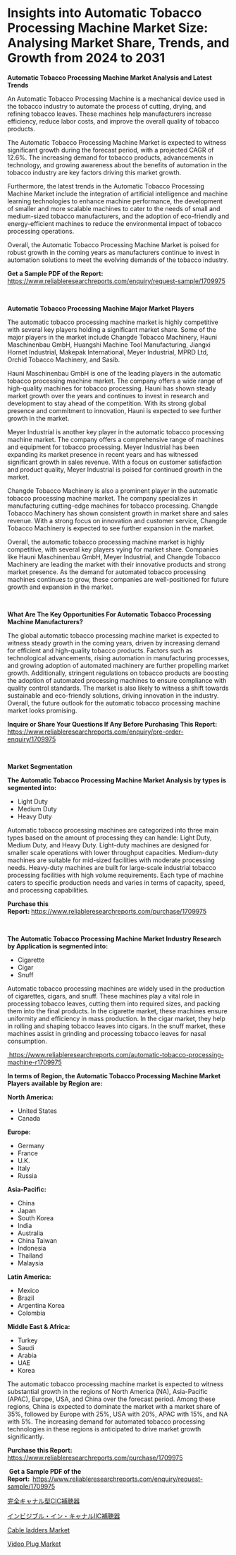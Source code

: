 <p><h1>Insights into Automatic Tobacco Processing Machine Market Size: Analysing Market Share, Trends, and Growth from 2024 to 2031</h1></p><p><strong>Automatic Tobacco Processing Machine Market Analysis and Latest Trends</strong></p>
<p><p>An Automatic Tobacco Processing Machine is a mechanical device used in the tobacco industry to automate the process of cutting, drying, and refining tobacco leaves. These machines help manufacturers increase efficiency, reduce labor costs, and improve the overall quality of tobacco products.</p><p>The Automatic Tobacco Processing Machine Market is expected to witness significant growth during the forecast period, with a projected CAGR of 12.6%. The increasing demand for tobacco products, advancements in technology, and growing awareness about the benefits of automation in the tobacco industry are key factors driving this market growth.</p><p>Furthermore, the latest trends in the Automatic Tobacco Processing Machine Market include the integration of artificial intelligence and machine learning technologies to enhance machine performance, the development of smaller and more scalable machines to cater to the needs of small and medium-sized tobacco manufacturers, and the adoption of eco-friendly and energy-efficient machines to reduce the environmental impact of tobacco processing operations.</p><p>Overall, the Automatic Tobacco Processing Machine Market is poised for robust growth in the coming years as manufacturers continue to invest in automation solutions to meet the evolving demands of the tobacco industry.</p></p>
<p><strong>Get a Sample PDF of the Report:&nbsp;</strong> <a href="https://www.reliableresearchreports.com/enquiry/request-sample/1709975">https://www.reliableresearchreports.com/enquiry/request-sample/1709975</a></p>
<p>&nbsp;</p>
<p><strong>Automatic Tobacco Processing Machine Major Market Players</strong></p>
<p><p>The automatic tobacco processing machine market is highly competitive with several key players holding a significant market share. Some of the major players in the market include Changde Tobacco Machinery, Hauni Maschinenbau GmbH, Huangshi Machine Tool Manufacturing, Jiangxi Hornet Industrial, Makepak International, Meyer Industrial, MPRD Ltd, Orchid Tobacco Machinery, and Sasib.</p><p>Hauni Maschinenbau GmbH is one of the leading players in the automatic tobacco processing machine market. The company offers a wide range of high-quality machines for tobacco processing. Hauni has shown steady market growth over the years and continues to invest in research and development to stay ahead of the competition. With its strong global presence and commitment to innovation, Hauni is expected to see further growth in the market.</p><p>Meyer Industrial is another key player in the automatic tobacco processing machine market. The company offers a comprehensive range of machines and equipment for tobacco processing. Meyer Industrial has been expanding its market presence in recent years and has witnessed significant growth in sales revenue. With a focus on customer satisfaction and product quality, Meyer Industrial is poised for continued growth in the market.</p><p>Changde Tobacco Machinery is also a prominent player in the automatic tobacco processing machine market. The company specializes in manufacturing cutting-edge machines for tobacco processing. Changde Tobacco Machinery has shown consistent growth in market share and sales revenue. With a strong focus on innovation and customer service, Changde Tobacco Machinery is expected to see further expansion in the market.</p><p>Overall, the automatic tobacco processing machine market is highly competitive, with several key players vying for market share. Companies like Hauni Maschinenbau GmbH, Meyer Industrial, and Changde Tobacco Machinery are leading the market with their innovative products and strong market presence. As the demand for automated tobacco processing machines continues to grow, these companies are well-positioned for future growth and expansion in the market.</p></p>
<p>&nbsp;</p>
<p><strong>What Are The Key Opportunities For Automatic Tobacco Processing Machine Manufacturers?</strong></p>
<p><p>The global automatic tobacco processing machine market is expected to witness steady growth in the coming years, driven by increasing demand for efficient and high-quality tobacco products. Factors such as technological advancements, rising automation in manufacturing processes, and growing adoption of automated machinery are further propelling market growth. Additionally, stringent regulations on tobacco products are boosting the adoption of automated processing machines to ensure compliance with quality control standards. The market is also likely to witness a shift towards sustainable and eco-friendly solutions, driving innovation in the industry. Overall, the future outlook for the automatic tobacco processing machine market looks promising.</p></p>
<p><strong>Inquire or Share Your Questions If Any Before Purchasing This Report:</strong> <a href="https://www.reliableresearchreports.com/enquiry/pre-order-enquiry/1709975">https://www.reliableresearchreports.com/enquiry/pre-order-enquiry/1709975</a></p>
<p>&nbsp;</p>
<p><strong>Market Segmentation</strong></p>
<p><strong>The Automatic Tobacco Processing Machine Market Analysis by types is segmented into:</strong></p>
<p><ul><li>Light Duty</li><li>Medium Duty</li><li>Heavy Duty</li></ul></p>
<p><p>Automatic tobacco processing machines are categorized into three main types based on the amount of processing they can handle: Light Duty, Medium Duty, and Heavy Duty. Light-duty machines are designed for smaller scale operations with lower throughput capacities. Medium-duty machines are suitable for mid-sized facilities with moderate processing needs. Heavy-duty machines are built for large-scale industrial tobacco processing facilities with high volume requirements. Each type of machine caters to specific production needs and varies in terms of capacity, speed, and processing capabilities.</p></p>
<p><strong>Purchase this Report:&nbsp;</strong><a href="https://www.reliableresearchreports.com/purchase/1709975">https://www.reliableresearchreports.com/purchase/1709975</a></p>
<p>&nbsp;</p>
<p><strong>The Automatic Tobacco Processing Machine Market Industry Research by Application is segmented into:</strong></p>
<p><ul><li>Cigarette</li><li>Cigar</li><li>Snuff</li></ul></p>
<p><p>Automatic tobacco processing machines are widely used in the production of cigarettes, cigars, and snuff. These machines play a vital role in processing tobacco leaves, cutting them into required sizes, and packing them into the final products. In the cigarette market, these machines ensure uniformity and efficiency in mass production. In the cigar market, they help in rolling and shaping tobacco leaves into cigars. In the snuff market, these machines assist in grinding and processing tobacco leaves for nasal consumption.</p></p>
<p><a href="https://www.reliableresearchreports.com/automatic-tobacco-processing-machine-r1709975">&nbsp;https://www.reliableresearchreports.com/automatic-tobacco-processing-machine-r1709975</a></p>
<p><strong>In terms of Region, the Automatic Tobacco Processing Machine Market Players available by Region are:</strong></p>
<p>
    <p> <strong> North America: </strong>
        <ul>
            <li>United States</li>
            <li>Canada</li>
        </ul>
        </p> 
    <p> <strong> Europe: </strong>
        <ul>
            <li>Germany</li>
            <li>France</li>
            <li>U.K.</li>
            <li>Italy</li>
            <li>Russia</li>
        </ul>
        </p> 
    <p> <strong> Asia-Pacific: </strong>
        <ul>
            <li>China</li>
            <li>Japan</li>
            <li>South Korea</li>
            <li>India</li>
            <li>Australia</li>
            <li>China Taiwan</li>
            <li>Indonesia</li>
            <li>Thailand</li>
            <li>Malaysia</li>
        </ul>
        </p> 
    <p> <strong> Latin America: </strong>
        <ul>
            <li>Mexico</li>
            <li>Brazil</li>
            <li>Argentina Korea</li>
            <li>Colombia</li>
        </ul>
        </p> 
    <p> <strong> Middle East & Africa: </strong>
        <ul>
            <li>Turkey</li>
            <li>Saudi</li>
            <li>Arabia</li>
            <li>UAE</li>
            <li>Korea</li>
        </ul>
    </p>
    </p>
<p><p>The automatic tobacco processing machine market is expected to witness substantial growth in the regions of North America (NA), Asia-Pacific (APAC), Europe, USA, and China over the forecast period. Among these regions, China is expected to dominate the market with a market share of 35%, followed by Europe with 25%, USA with 20%, APAC with 15%, and NA with 5%. The increasing demand for automated tobacco processing technologies in these regions is anticipated to drive market growth significantly.</p></p>
<p><strong>Purchase this Report: </strong><a href="https://www.reliableresearchreports.com/purchase/1709975">https://www.reliableresearchreports.com/purchase/1709975</a></p>
<p>&nbsp;<strong>Get a Sample PDF of the Report:&nbsp;&nbsp;</strong><a href="https://www.reliableresearchreports.com/enquiry/request-sample/1709975">https://www.reliableresearchreports.com/enquiry/request-sample/1709975</a></p>
<p><strong></strong></p>
<p><p><a href="https://github.com/Andrewones2023/Market-Research-Report-List-1/blob/main/8448031126134.md">完全キャナル型CIC補聴器</a></p><p><a href="https://github.com/ChloeConn27/Market-Research-Report-List-1/blob/main/2626104126135.md">インビジブル・イン・キャナルIIC補聴器</a></p><p><a href="https://github.com/JeanneSawayn2023/Market-Research-Report-List-1/blob/main/cable-ladders-market.md">Cable ladders Market</a></p><p><a href="https://github.com/PeterParrish5/Market-Research-Report-List-5/blob/main/video-plug-market.md">Video Plug Market</a></p></p>